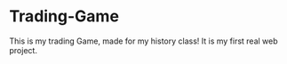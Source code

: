 # Trading-Game
This is my trading Game, made for my history class! It is my first real web project.

